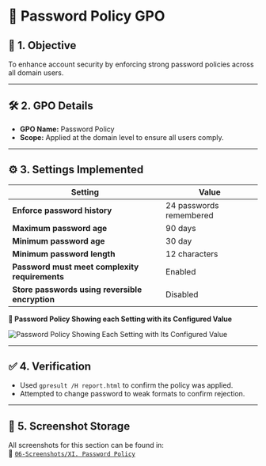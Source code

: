 # 🔐 Password Policy GPO

## 🎯 1. Objective

To enhance account security by enforcing strong password policies across all domain users.

---

## 🛠️ 2. GPO Details

- **GPO Name:** Password Policy
- **Scope:** Applied at the domain level to ensure all users comply.

---

## ⚙️ 3. Settings Implemented

| Setting                                         | Value                   |
|-------------------------------------------------|-------------------------|
| **Enforce password history**                    | 24 passwords remembered |
| **Maximum password age**                        | 90 days                 |
| **Minimum password age**                        | 30 day                  |
| **Minimum password length**                     | 12 characters           |
| **Password must meet complexity requirements**  | Enabled                 |
| **Store passwords using reversible encryption** | Disabled                |

**📸 Password Policy Showing each Setting with its Configured Value**

![Password Policy Showing Each Setting with Its Configured Value](https://github.com/user-attachments/assets/9c13030a-018e-4ac8-8873-0991bfb40001)

---

## ✅ 4. Verification

- Used `gpresult /H report.html` to confirm the policy was applied.
- Attempted to change password to weak formats to confirm rejection.

---

## 📁 5. Screenshot Storage

All screenshots for this section can be found in:<br />
📂 [`06-Screenshots/XI. Password Policy`](https://github.com/Hugh-Kumbi/Hugh-Kumbi-Active-Directory-Lab/blob/main/06-Screenshots/XI.%20Password%20Policy/README.md)
